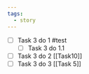 ```yaml
---
tags:
  - story
---
```

- [ ] Task 3 do 1 #test
	- [ ] Task 3 do 1.1
- [ ] Task 3 do 2 [[Task10]]
- [ ] Task 3 do 3 [[Task 5]]